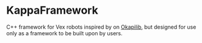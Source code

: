 # KappaFramework
C++ framework for Vex robots inspired by on [Okapilib](https://github.com/OkapiLib/OkapiLib), but designed for use only as a framework to be built upon by users.
